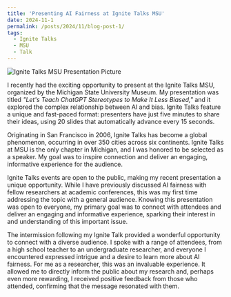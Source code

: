 ```yaml
---
title: 'Presenting AI Fairness at Ignite Talks MSU'
date: 2024-11-1
permalink: /posts/2024/11/blog-post-1/
tags:
  - Ignite Talks
  - MSU
  - Talk
---
```


![Ignite Talks MSU Presentation Picture](/images/54107689053_1b11b59529_o.jpg)

I recently had the exciting opportunity to present at the Ignite Talks MSU, organized by the Michigan State University Museum. My presentation was titled *"Let's Teach ChatGPT Stereotypes to Make It Less Biased,"* and it explored the complex relationship between AI and bias. Ignite Talks feature a unique and fast-paced format: presenters have just five minutes to share their ideas, using 20 slides that automatically advance every 15 seconds. 

Originating in San Francisco in 2006, Ignite Talks has become a global phenomenon, occurring in over 350 cities across six continents. Ignite Talks at MSU is the only chapter in Michigan, and I was honored to be selected as a speaker. My goal was to inspire connection and deliver an engaging, informative experience for the audience.

Ignite Talks events are open to the public, making my recent presentation a unique opportunity.  While I have previously discussed AI fairness with fellow researchers at academic conferences, this was my first time addressing the topic with a general audience.  Knowing this presentation was open to everyone, my primary goal was to connect with attendees and deliver an engaging and informative experience, sparking their interest in and understanding of this important issue.

The intermission following my Ignite Talk provided a wonderful opportunity to connect with a diverse audience. I spoke with a range of attendees, from a high school teacher to an undergraduate researcher, and everyone I encountered expressed intrigue and a desire to learn more about AI fairness.  For me as a researcher, this was an invaluable experience.  It allowed me to directly inform the public about my research and, perhaps even more rewarding, I received positive feedback from those who attended, confirming that the message resonated with them.